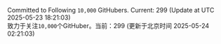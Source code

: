 Committed to Following `10,000` GitHubers. Current: <!-- FOLLOWING_COUNT -->299<!-- FOLLOWING_COUNT --> (Update at UTC <!-- LAST_UPDATED -->2025-05-23 18:21:03<!-- LAST_UPDATED -->)<br>
致力于关注`10,000`个GitHuber。当前：<!-- FOLLOWING_COUNT -->299<!-- FOLLOWING_COUNT --> (更新于北京时间 <!-- LAST_UPDATED_CST -->2025-05-24 02:21:03<!-- LAST_UPDATED_CST -->)
